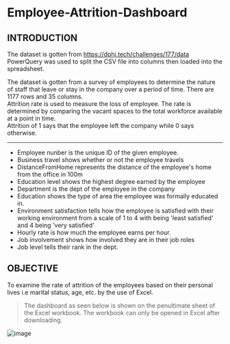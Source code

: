 # Employee-Attrition-Dashboard


## INTRODUCTION									
The dataset is gotten from https://dphi.tech/challenges/177/data 									
PowerQuery was used to split the CSV file into columns then loaded into the spreadsheet.									
									
The dataset is gotten from a survey of  employees to determine the nature of staff that leave or stay in the company over a period of time. There are 1177 rows and 35 columns. 									
Attrition rate is used to measure the loss of employee. The rate is determined by comparing the vacant spaces to the total workforce available at a point in time.  									
Attrition of 1 says that the employee left the company while 0 says otherwise.		

----------------------------							
  
* Employee nunber is the unique ID of the given employee.									
* Business travel shows whether or not the employee travels									
* DistanceFromHome represents the distance of the employee's home from the office in 100m									
* Education level	shows the highest degree earned by the employee								
* Department is the dept of the employee in the company									
* Education shows the type of area the employee was formally educated in. 									
* Environment satisfaction tells how the employee is satisfied with their working environment from a scale of 1 to 4 with being 'least satisfied' and 4 being 'very satisfied'									
* Hourly rate is how much the employee earns per hour.									
* Job involvement shows how involved they are in their job roles									
* Job level tells their rank in the dept.									
									
## OBJECTIVE									
									
To examine the rate of attrition of the employees based on their personal lives i.e marital status, age, etc. by the use of Excel.									
> The dashboard as seen below is shown on the penultimate sheet of the Excel workbook. The workbook can only be opened  in Excel after downloading.									



																					
																					
																					
																					
																					
																					
																					
																					
																					
																					
																					
																					
																					
																					
																					
																					
																					
																					
																					
																					
																					
																					
																					
																					
																					
																					
																					
																					
																					
																					
																					
																					
																					
																					
																					
																					
																					
																					
																					
																					
																					
																					
																					
																					
																					
																					
																					
																					
																					
																					
																					
																					
																					
																					
																					
![image](https://user-images.githubusercontent.com/45914807/187087682-9b08ea7d-6609-4873-a499-3a867a383760.png)
